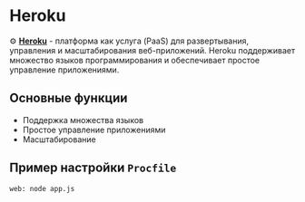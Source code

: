 # Heroku

⚙️ **[Heroku](https://www.heroku.com/)** - платформа как услуга (PaaS) для развертывания, управления и масштабирования веб-приложений. Heroku поддерживает множество языков программирования и обеспечивает простое управление приложениями.

## Основные функции

- Поддержка множества языков
- Простое управление приложениями
- Масштабирование

## Пример настройки `Procfile`

```plaintext
web: node app.js
```